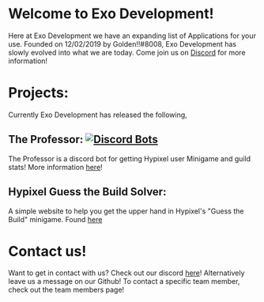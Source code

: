 # Welcome to Exo Development!
Here at Exo Development we have an expanding list of Applications for your use. Founded on 12/02/2019 by Golden!!#8008, Exo Development has slowly evolved into what we are today. Come join us on [Discord](https://discord.gg/RCZhvdDJG8) for more information! 

# Projects:
Currently Exo Development has released the following,

## The Professor: [![Discord Bots](https://top.gg/api/widget/status/652902118151421974.svg)](https://top.gg/bot/652902118151421974)
The Professor is a discord bot for getting Hypixel user Minigame and guild stats! More information [here](https://top.gg/bot/652902118151421974)!

## Hypixel Guess the Build Solver:
A simple website to help you get the upper hand in Hypixel's "Guess the Build" minigame. Found [here](https://cgolden15.github.io/guess-the-build/)

# Contact us!
Want to get in contact with us? Check out our discord [here](https://discord.link/ExoDev)! Alternatively leave us a message on our Github! To contact a specific team member, check out the team members page!
